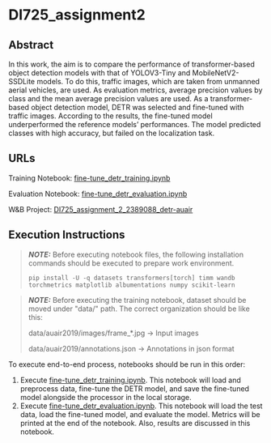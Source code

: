 # DI725_assignment2

## Abstract

In this work, the aim is to compare the performance of transformer-based object detection models with that
of YOLOV3-Tiny and MobileNetV2-SSDLite models. To do this,
traffic images, which are taken from unmanned aerial vehicles,
are used. As evaluation metrics, average precision values by
class and the mean average precision values are used. As a
transformer-based object detection model, DETR was selected
and fine-tuned with traffic images. According to the results,
the fine-tuned model underperformed the reference models’
performances. The model predicted classes with high accuracy,
but failed on the localization task.

## URLs

Training Notebook: [fine-tune_detr_training.ipynb](fine-tune_detr_training.ipynb)

Evaluation Notebook: [fine-tune_detr_evaluation.ipynb](fine-tune_detr_evaluation.ipynb)

W&B Project: [DI725_assignment_2_2389088_detr-auair](https://wandb.ai/erennarin-92-metu-middle-east-technical-university/DI725_assignment_2_2389088_detr-auair)

## Execution Instructions

> **_NOTE:_** Before executing notebook files, the following installation commands should be executed to prepare work environment.
> 
> ```console
> pip install -U -q datasets transformers[torch] timm wandb torchmetrics matplotlib albumentations numpy scikit-learn
> ```

> **_NOTE:_** Before executing the training notebook, dataset should be moved under "data/" path. The correct organization should be like this:
> 
> data/auair2019/images/frame_*.jpg -> Input images
> 
> data/auair2019/annotations.json -> Annotations in json format

To execute end-to-end process, notebooks should be run in this order:

1. Execute [fine-tune_detr_training.ipynb](fine-tune_detr_training.ipynb). This notebook will load and preprocess data, fine-tune the DETR model, and save the fine-tuned model alongside the processor in the local storage.
2. Execute [fine-tune_detr_evaluation.ipynb](fine-tune_detr_evaluation.ipynb). This notebook will load the test data, load the fine-tuned model, and evaluate the model. Metrics will be printed at the end of the notebook. Also, results are discussed in this notebook.